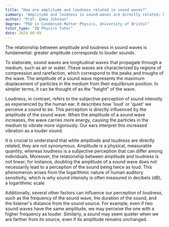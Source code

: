 ```yaml
---
title: "How are amplitude and loudness related in sound waves?"
summary: "Amplitude and loudness in sound waves are directly related; higher amplitude results in louder sounds."
author: "Prof. Emma Johnson"
degree: "PhD in Condensed Matter Physics, University of Bristol"
tutor_type: "IB Physics Tutor"
date: 2024-08-09
---
```


The relationship between amplitude and loudness in sound waves is fundamental: greater amplitude corresponds to louder sounds.

To elaborate, sound waves are longitudinal waves that propagate through a medium, such as air or water. These waves are characterized by regions of compression and rarefaction, which correspond to the peaks and troughs of the wave. The amplitude of a sound wave represents the maximum displacement of particles in the medium from their equilibrium position. In simpler terms, it can be thought of as the "height" of the wave.

Loudness, in contrast, refers to the subjective perception of sound intensity as experienced by the human ear. It describes how 'loud' or 'quiet' we perceive a sound to be. This perception is directly influenced by the amplitude of the sound wave. When the amplitude of a sound wave increases, the wave carries more energy, causing the particles in the medium to vibrate more vigorously. Our ears interpret this increased vibration as a louder sound.

It is crucial to understand that while amplitude and loudness are directly related, they are not synonymous. Amplitude is a physical, measurable quantity, whereas loudness is a subjective perception that can differ among individuals. Moreover, the relationship between amplitude and loudness is not linear; for instance, doubling the amplitude of a sound wave does not necessarily lead to a perception of the sound being twice as loud. This phenomenon arises from the logarithmic nature of human auditory sensitivity, which is why sound intensity is often measured in decibels (dB), a logarithmic scale.

Additionally, several other factors can influence our perception of loudness, such as the frequency of the sound wave, the duration of the sound, and the listener's distance from the sound source. For example, even if two sound waves have the same amplitude, we may perceive the one with a higher frequency as louder. Similarly, a sound may seem quieter when we are farther from its source, even if its amplitude remains unchanged.
    